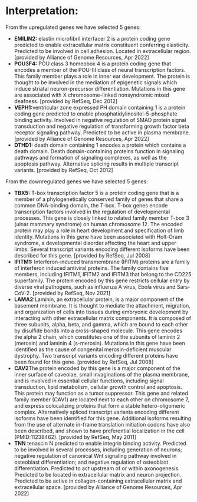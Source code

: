 # Interpretation:

From the upregulated genes we have selected 5 genes: 

<ul><li> <B>EMILIN2:</B> elastin microfibril interfacer 2 is a protein coding gene predicted to enable extracellular matrix constituent conferring elasticity. Predicted to be involved in cell adhesion. Located in extracellular region. [provided by Alliance of Genome Resources, Apr 2022] </li>
  
<li> <B>POU3F4:</B> POU class 3 homeobox 4 is a protein coding gene that encodes a member of the POU-III class of neural transcription factors. This family member plays a role in inner ear development. The protein is thought to be involved in the mediation of epigenetic signals which induce striatal neuron-precursor differentiation. Mutations in this gene are associated with X chromosome-linked nonsyndromic mixed deafness. [provided by RefSeq, Dec 2012] </li>
  
<li><B>VEPH1:</B>ventricular zone expressed PH domain containing 1 is a protein coding gene predicted to enable phosphatidylinositol-5-phosphate binding activity. Involved in negative regulation of SMAD protein signal transduction and negative regulation of transforming growth factor beta receptor signaling pathway. Predicted to be active in plasma membrane. [provided by Alliance of Genome Resources, Apr 2022] </li>
  
<li><B>DTHD1:</B> death domain containing 1 encodes a protein which contains a death domain. Death domain-containing proteins function in signaling pathways and formation of signaling complexes, as well as the apoptosis pathway. Alternative splicing results in multiple transcript variants. [provided by RefSeq, Oct 2012]</li></ul>

From the downregulated genes we have selected 5 genes: 

<ul><li> <B>	TBX5:</B> T-box transcription factor 5 is a protein coding gene that is a member of a phylogenetically conserved family of genes that share a common DNA-binding domain, the T-box. T-box genes encode transcription factors involved in the regulation of developmental processes. This gene is closely linked to related family member T-box 3 (ulnar mammary syndrome) on human chromosome 12. The encoded protein may play a role in heart development and specification of limb identity. Mutations in this gene have been associated with Holt-Oram syndrome, a developmental disorder affecting the heart and upper limbs. Several transcript variants encoding different isoforms have been described for this gene. [provided by RefSeq, Jul 2008]</li>
  
<li> <B>IFITM1:</B> Interferon-induced transmembrane (IFITM) proteins are a family of interferon induced antiviral proteins. The family contains five members, including IFITM1, IFITM2 and IFITM3 that belong to the CD225 superfamily. The protein encoded by this gene restricts cellular entry by diverse viral pathogens, such as influenza A virus, Ebola virus and Sars-CoV-2. [provided by RefSeq, Nov 2021] </li>

<li><B>LAMA2:</B>Laminin, an extracellular protein, is a major component of the basement membrane. It is thought to mediate the attachment, migration, and organization of cells into tissues during embryonic development by interacting with other extracellular matrix components. It is composed of three subunits, alpha, beta, and gamma, which are bound to each other by disulfide bonds into a cross-shaped molecule. This gene encodes the alpha 2 chain, which constitutes one of the subunits of laminin 2 (merosin) and laminin 4 (s-merosin). Mutations in this gene have been identified as the cause of congenital merosin-deficient muscular dystrophy. Two transcript variants encoding different proteins have been found for this gene. [provided by RefSeq, Jul 2008] </li>

<li><B>CAV2</B>The protein encoded by this gene is a major component of the inner surface of caveolae, small invaginations of the plasma membrane, and is involved in essential cellular functions, including signal transduction, lipid metabolism, cellular growth control and apoptosis. This protein may function as a tumor suppressor. This gene and related family member (CAV1) are located next to each other on chromosome 7, and express colocalizing proteins that form a stable hetero-oligomeric complex. Alternatively spliced transcript variants encoding different isoforms have been identified for this gene. Additional isoforms resulting from the use of alternate in-frame translation initiation codons have also been described, and shown to have preferential localization in the cell (PMID:11238462). [provided by RefSeq, May 2011]</li>

<li><b>TNN</b> tenascin N predicted to enable integrin binding activity. Predicted to be involved in several processes, including generation of neurons; negative regulation of canonical Wnt signaling pathway involved in osteoblast differentiation; and negative regulation of osteoblast differentiation. Predicted to act upstream of or within axonogenesis. Predicted to be located in extracellular matrix and neuron projection. Predicted to be active in collagen-containing extracellular matrix and extracellular space. [provided by Alliance of Genome Resources, Apr 2022]</li></ul>
